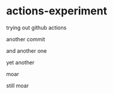 # actions-experiment
trying out github actions

another commit

and another one

yet another

moar

still moar
